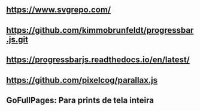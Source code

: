 ## https://www.svgrepo.com/

## <script src="https://kit.fontawesome.com/6c3c0f962c.js" crossorigin="anonymous"></script>

## https://github.com/kimmobrunfeldt/progressbar.js.git
## https://progressbarjs.readthedocs.io/en/latest/
## https://github.com/pixelcog/parallax.js

## GoFullPages: Para prints de tela inteira
